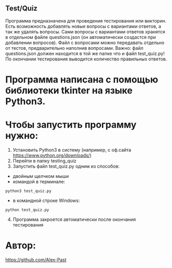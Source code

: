 ## Test/Quiz
Программа предназначена для проведения тестирования или викторин.
Есть возможность добавлять новые вопросы с вариантами ответов, а так же удалять вопросы.
Сами вопросы с вариантами ответов хранятся в отдельном файле questions.json (он автоматически создастся при добавлении вопросов).
Файл c вопросами можно передавать отдельно от тестов, предварительно наполнив вопросами.
Важно: файл questions.json должен находится в той же папке что и файл test_quiz.py!
По окончании тестирования выводится количество правильных ответов.

# Программа написана с помощью библиотеки tkinter на языке Python3.

# Чтобы запустить программу нужно:
1. Установить Python3 в систему (например, с оф.сайта https://www.python.org/downloads/)
2. Перейти в папку testing_quiz
3. Запустить файл test_quiz.py одним из способов:
 - двойным щелчком мыши
 - командой в терминале: 
 ```
 python3 test_quiz.py
 ```
 - в командной строке Windows:
 ```
 python test_quiz.py
 ```
4. Программа закроется автоматически после окончания тестирования 



# Автор:

https://github.com/Alex-Past